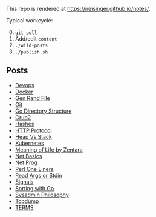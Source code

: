 This repo is rendered at https://jreisinger.github.io/notes/.

Typical workcycle:

0) `git pull`
1) Add/edit `content`
2) `./wild-posts`
3) `./publish.sh`

## Posts

* [Devops](content/posts/devops.md)
* [Docker](content/posts/docker.md)
* [Gen Rand File](content/posts/gen_rand_file.md)
* [Git](content/posts/git.md)
* [Go Directory Structure](content/posts/go-directory-structure.md)
* [Grub2](content/posts/grub2.md)
* [Hashes](content/posts/hashes.md)
* [HTTP Protocol](content/posts/http-protocol.md)
* [Heap Vs Stack](content/posts/heap-vs-stack.md)
* [Kubernetes](content/posts/kubernetes.md)
* [Meaning of Life by Zentara](content/posts/meaning-of-life-by-zentara.md)
* [Net Basics](content/posts/net-basics.md)
* [Net Prog](content/posts/net-prog.md)
* [Perl One Liners](content/posts/perl-one-liners.md)
* [Read Args or Stdin](content/posts/read-args-or-stdin.md)
* [Signals](content/posts/signals.md)
* [Sorting with Go](content/posts/sorting-with-go.md)
* [Sysadmin Philosophy](content/posts/sysadmin-philosophy.md)
* [Tcpdump](content/posts/tcpdump.md)
* [TERMS](content/posts/TERMS.md)
